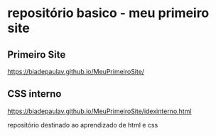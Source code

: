 # repositório basico - meu primeiro site

## Primeiro Site
https://biadepaulav.github.io/MeuPrimeiroSite/
## CSS interno
https://biadepaulav.github.io/MeuPrimeiroSite/idexinterno.html

repositório destinado ao aprendizado de html e css
